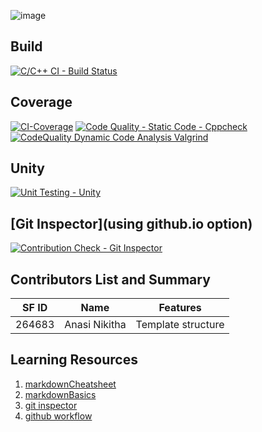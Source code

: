 
![image](https://user-images.githubusercontent.com/81503646/114870999-712a5180-9e16-11eb-811c-99421ba76fcb.png)


## Build
[![C/C++ CI - Build Status](https://github.com/TGaanalola/LTTS_Mini_Project/actions/workflows/c-cpp.yml/badge.svg)](https://github.com/TGaanalola/LTTS_Mini_Project/actions/workflows/c-cpp.yml)
## Coverage
[![CI-Coverage](https://github.com/TGaanalola/LTTS_Mini_Project/actions/workflows/code_coverage.yml/badge.svg)](https://github.com/TGaanalola/LTTS_Mini_Project/actions/workflows/code_coverage.yml)
[![Code Quality - Static Code - Cppcheck](https://github.com/TGaanalola/LTTS_Mini_Project/actions/workflows/cppcheck.yml/badge.svg)](https://github.com/TGaanalola/LTTS_Mini_Project/actions/workflows/cppcheck.yml)
[![CodeQuality Dynamic Code Analysis Valgrind](https://github.com/TGaanalola/LTTS_Mini_Project/actions/workflows/dynamic_code_quality.yml/badge.svg)](https://github.com/TGaanalola/LTTS_Mini_Project/actions/workflows/dynamic_code_quality.yml)
## Unity
[![Unit Testing - Unity](https://github.com/TGaanalola/LTTS_Mini_Project/actions/workflows/unity.yml/badge.svg)](https://github.com/TGaanalola/LTTS_Mini_Project/actions/workflows/unity.yml)
## [Git Inspector](using github.io option)
[![Contribution Check - Git Inspector](https://github.com/TGaanalola/LTTS_Mini_Project/actions/workflows/gitinspector.yml/badge.svg)](https://github.com/TGaanalola/LTTS_Mini_Project/actions/workflows/gitinspector.yml)


## Contributors List and Summary

SF ID |  Name   |    Features    | 
-------|---------|----------------|
264683 | Anasi Nikitha  | Template structure  |          


## Learning Resources
1. [markdownCheatsheet](https://github.com/adam-p/markdown-here/wiki/Markdown-Cheatsheet)
2. [markdownBasics](https://guides.github.com/features/mastering-markdown/)
3. [git inspector](https://github.com/ejwa/gitinspector.git)
4. [github workflow](https://docs.github.com/en/actions/learn-github-action)


